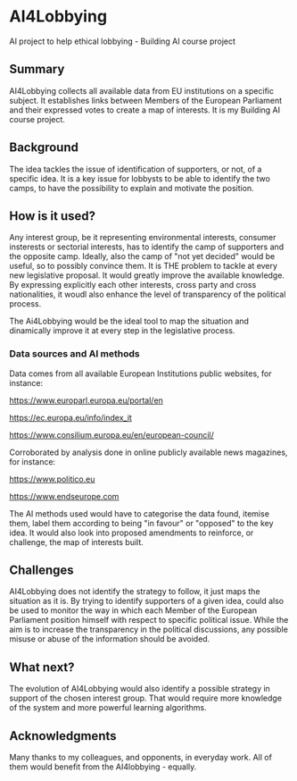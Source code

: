 # AI4Lobbying

AI project to help ethical lobbying - Building AI course project

## Summary

AI4Lobbying collects all available data from EU institutions on a specific subject. It establishes links between Members of the European Parliament and their expressed votes to create a map of interests. It is my Building AI course project.

## Background

The idea tackles the issue of identification of supporters, or not, of a specific idea. It is a key issue for lobbysts to be able to identify the two camps, to have the possibility to explain and motivate the position. 

## How is it used?

Any interest group, be it representing environmental interests, consumer insterests or sectorial interests, has to identify the camp of supporters and the opposite camp. Ideally, also the camp of "not yet decided" would be useful, so to possibly convince them. It is THE problem to tackle at every new legislative proposal. It would greatly improve the available knowledge. By expressing explicitly each other interests, cross party and cross nationalities, it woudl also enhance the level of transparency of the political process.

The Ai4Lobbying would be the ideal tool to map the situation and dinamically improve it at every step in the legislative process.

### Data sources and AI methods

Data comes from all available European Institutions public websites, for instance:

https://www.europarl.europa.eu/portal/en

https://ec.europa.eu/info/index_it

https://www.consilium.europa.eu/en/european-council/

Corroborated by analysis done in online publicly available news magazines, for instance:

https://www.politico.eu

https://www.endseurope.com

The AI methods used would have to categorise the data found, itemise them, label them according to being "in favour" or "opposed" to the key idea.
It would also look into proposed amendments to reinforce, or challenge, the map of interests built.  

## Challenges

AI4Lobbying does not identify the strategy to follow, it just maps the situation as it is. By trying to identify supporters of a given idea, could also be used to monitor the way in which each Member of the European Parliament position himself with respect to specific political issue. While the aim is to increase the transparency in the political discussions, any possible misuse or abuse of the information should be avoided.

## What next?

The evolution of AI4Lobbying would also identify a possible strategy in support of the chosen interest group. That would require more knowledge of the system and more powerful learning algorithms.

## Acknowledgments

Many thanks to my colleagues, and opponents, in everyday work. All of them would benefit from the AI4lobbying - equally.
